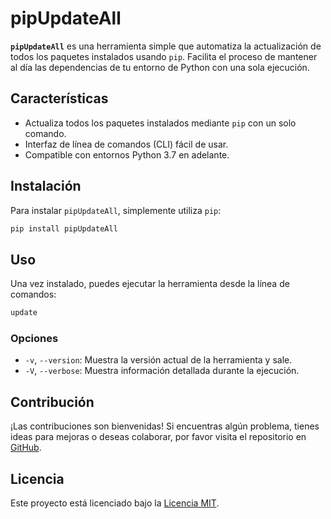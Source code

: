 # pipUpdateAll

**`pipUpdateAll`** es una herramienta simple que automatiza la actualización de todos los paquetes instalados usando `pip`. Facilita el proceso de mantener al día las dependencias de tu entorno de Python con una sola ejecución.

## Características

- Actualiza todos los paquetes instalados mediante `pip` con un solo comando.
- Interfaz de línea de comandos (CLI) fácil de usar.
- Compatible con entornos Python 3.7 en adelante.

## Instalación

Para instalar `pipUpdateAll`, simplemente utiliza `pip`:

```bash
pip install pipUpdateAll
```

## Uso

Una vez instalado, puedes ejecutar la herramienta desde la línea de comandos:

```bash
update
```

### Opciones

- `-v`, `--version`: Muestra la versión actual de la herramienta y sale.
- `-V`, `--verbose`: Muestra información detallada durante la ejecución.

## Contribución

¡Las contribuciones son bienvenidas! Si encuentras algún problema, tienes ideas para mejoras o deseas colaborar, por favor visita el repositorio en [GitHub](https://github.com/SurivZ/pip-update-all).

## Licencia

Este proyecto está licenciado bajo la [Licencia MIT](https://opensource.org/licenses/MIT).
